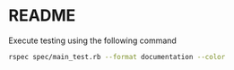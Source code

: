# README

Execute testing using the following command
```bash
rspec spec/main_test.rb --format documentation --color
```